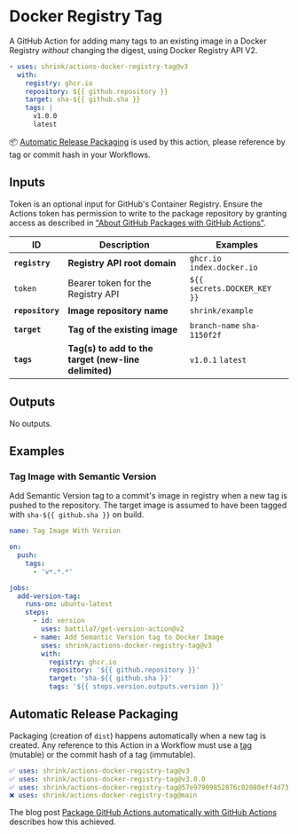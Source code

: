# Docker Registry Tag

A GitHub Action for adding many tags to an existing image in a Docker Registry
_without_ changing the digest, using Docker Registry API V2.

```yaml
- uses: shrink/actions-docker-registry-tag@v3
  with:
    registry: ghcr.io
    repository: ${{ github.repository }}
    target: sha-${{ github.sha }}
    tags: |
      v1.0.0
      latest
```

:package: [Automatic Release Packaging](#automatic-release-packaging) is used by
this action, please reference by tag or commit hash in your Workflows.

## Inputs

Token is an optional input for GitHub's Container Registry. Ensure the Actions
token has permission to write to the package repository by granting access as
described in ["About GitHub Packages with GitHub Actions"][docs/package-access].

| ID               | Description                                          | Examples                    |
| ---------------- | ---------------------------------------------------- | --------------------------- |
| **`registry`**   | **Registry API root domain**                         | `ghcr.io` `index.docker.io` |
| `token`          | Bearer token for the Registry API                    | `${{ secrets.DOCKER_KEY }}` |
| **`repository`** | **Image repository name**                            | `shrink/example`            |
| **`target`**     | **Tag of the existing image**                        | `branch-name` `sha-1150f2f` |
| **`tags`**       | **Tag(s) to add to the target (new-line delimited)** | `v1.0.1` `latest`           |

## Outputs

No outputs.

## Examples

### Tag Image with Semantic Version

Add Semantic Version tag to a commit's image in registry when a new tag is
pushed to the repository. The target image is assumed to have been tagged with
`sha-${{ github.sha }}` on build.

```yaml
name: Tag Image With Version

on:
  push:
    tags:
      - 'v*.*.*'

jobs:
  add-version-tag:
    runs-on: ubuntu-latest
    steps:
      - id: version
        uses: battila7/get-version-action@v2
      - name: Add Semantic Version tag to Docker Image
        uses: shrink/actions-docker-registry-tag@v3
        with:
          registry: ghcr.io
          repository: '${{ github.repository }}'
          target: 'sha-${{ github.sha }}'
          tags: '${{ steps.version.outputs.version }}'
```

## Automatic Release Packaging

Packaging (creation of `dist`) happens automatically when a new tag is created.
Any reference to this Action in a Workflow must use a [tag][tags] (mutable) or
the commit hash of a tag (immutable).

```yaml
✅ uses: shrink/actions-docker-registry-tag@v3
✅ uses: shrink/actions-docker-registry-tag@v3.0.0
✅ uses: shrink/actions-docker-registry-tag@57e97909852876c02080eff4d73b2e5e779b845b
❌ uses: shrink/actions-docker-registry-tag@main
```

The blog post
[Package GitHub Actions automatically with GitHub Actions][blog/package-automatically]
describes how this achieved.

[battila7/get-version-action]: https://github.com/battila7/get-version-action
[examples]: #examples
[blog/package-automatically]: https://medium.com/prompt/package-github-actions-automatically-with-github-actions-a70b9f7bae4
[tags]: https://github.com/shrink/actions-docker-registry-tag/tags
[docs/package-access]: https://docs.github.com/en/packages/managing-github-packages-using-github-actions-workflows/publishing-and-installing-a-package-with-github-actions#upgrading-a-workflow-that-accesses-ghcrio
